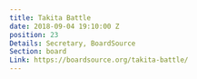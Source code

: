 ```yaml
---
title: Takita Battle
date: 2018-09-04 19:10:00 Z
position: 23
Details: Secretary, BoardSource
Section: board
Link: https://boardsource.org/takita-battle/
---
```


